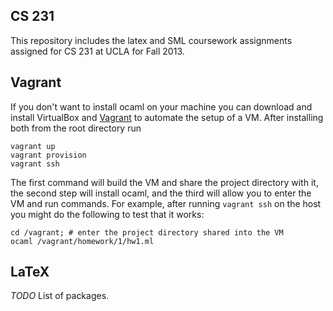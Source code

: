 ## CS 231

This repository includes the latex and SML coursework assignments assigned for CS 231 at UCLA for Fall 2013.

## Vagrant

If you don't want to install ocaml on your machine you can download and install VirtualBox and [Vagrant](http://vagrantup.com) to automate the setup of a VM. After installing both from the root directory run

```
vagrant up
vagrant provision
vagrant ssh
```

The first command will build the VM and share the project directory with it, the second step will install ocaml, and the third will allow you to enter the VM and run commands. For example, after running `vagrant ssh` on the host you might do the following to test that it works:

```
cd /vagrant; # enter the project directory shared into the VM
ocaml /vagrant/homework/1/hw1.ml

```

## LaTeX

*TODO* List of packages.
